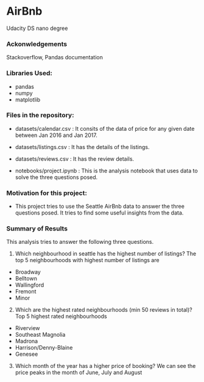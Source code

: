 # AirBnb
Udacity DS nano degree

### Ackonwledgements
Stackoverflow, Pandas documentation

### Libraries Used:
- pandas
- numpy
- matplotlib


### Files in the repository:
- datasets/calendar.csv : It consits of the data of price for any given date between Jan 2016 and Jan 2017.
- datasets/listings.csv : It has the details of the listings.
- datasets/reviews.csv : It has the review details.

- notebooks/project.ipynb : This is the analysis notebook that uses data to solve the three questions posed.


### Motivation for this project:
- This project tries to use the Seattle AirBnb data to answer the three questions posed. It tries to find some useful insights from the data.


### Summary of Results
This analysis tries to answer the following three questions.

1. Which neighbourhood in seattle has the highest number of listings?
The top 5 neighbourhoods with highest number of listings are 
- Broadway
- Belltown
- Wallingford
- Fremont
- Minor


2. Which are the highest rated neighbourhoods (min 50 reviews in total)?
Top 5 highest rated neighbourhoods
- Riverview
- Southeast Magnolia
- Madrona
- Harrison/Denny-Blaine
- Genesee


3. Which month of the year has a higher price of booking?
We can see the price peaks in the month of June, July and August